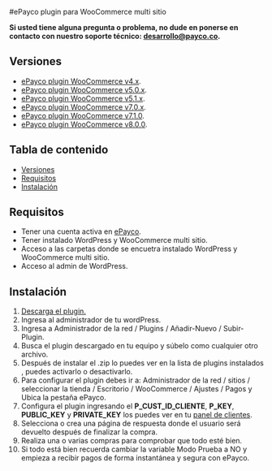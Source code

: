 #ePayco plugin para WooCommerce multi sitio

**Si usted tiene alguna pregunta o problema, no dude en ponerse en contacto con nuestro soporte técnico: desarrollo@payco.co.**

## Versiones
* [ePayco plugin WooCommerce v4.x](https://github.com/epayco/woocommerce_multi_cliente).
* [ePayco plugin WooCommerce v5.0.x](https://github.com/epayco/woocommerce_multi_cliente/releases/tag/v5.0.0).
* [ePayco plugin WooCommerce v5.1.x](https://github.com/epayco/woocommerce_multi_cliente/releases/tag/v5.1.0).
* [ePayco plugin WooCommerce v7.0.x](https://github.com/epayco/woocommerce_multi_cliente/releases/tag/v7.0.0).
* [ePayco plugin WooCommerce v7.1.0](https://github.com/epayco/woocommerce_multi_cliente/releases/tag/v7.1.0).
* [ePayco plugin WooCommerce v8.0.0](https://github.com/epayco/woocommerce_multi_cliente/releases/tag/v8.0.0).

## Tabla de contenido

* [Versiones](#versiones)
* [Requisitos](#requisitos)
* [Instalación](#instalación)


## Requisitos

* Tener una cuenta activa en [ePayco](https://pagaycobra.com).
* Tener instalado WordPress y WooCommerce multi sitio.
* Acceso a las carpetas donde se encuetra instalado WordPress y WooCommerce multi sitio.
* Acceso al admin de WordPress.

## Instalación

1. [Descarga el plugin.](https://github.com/epayco/woocommerce_multi_cliente)
2. Ingresa al administrador de tu wordPress.
3. Ingresa a Administrador de la red / Plugins / Añadir-Nuevo / Subir-Plugin. 
4. Busca el plugin descargado en tu equipo y súbelo como cualquier otro archivo.
5. Después de instalar el .zip lo puedes ver en la lista de plugins instalados , puedes activarlo o desactivarlo.
6. Para configurar el plugin debes ir a: Administrador de la red / sitios / seleccionar la tienda / Escritorio / WooCommerce / Ajustes / Pagos y Ubica la pestaña ePayco.
7. Configura el plugin ingresando el **P_CUST_ID_CLIENTE**, **P_KEY**, **PUBLIC_KEY** y **PRIVATE_KEY** los puedes ver en tu [panel de clientes](https://dashboard.epayco.co/login).
8. Selecciona o crea una página de respuesta donde el usuario será devuelto después de finalizar la compra.
9. Realiza una o varias compras para comprobar que todo esté bien.
10. Si todo está bien recuerda cambiar la variable Modo Prueba a NO y empieza a recibir pagos de forma instantánea y segura con ePayco.